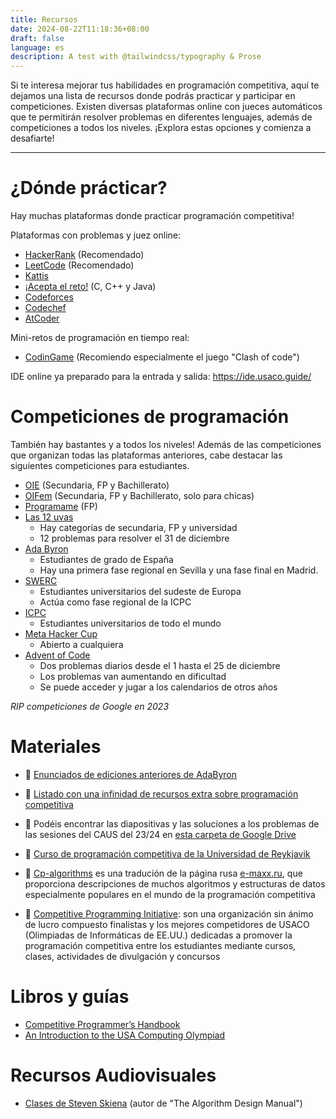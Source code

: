 ```yaml
---
title: Recursos
date: 2024-08-22T11:18:36+08:00
draft: false
language: es
description: A test with @tailwindcss/typography & Prose
---
```


<p class="mb-8 font-light text-center text-gray-500 lg:mb-16 dark:text-gray-400 sm:text-xl">
  Si te interesa mejorar tus habilidades en programación competitiva, aquí te dejamos una lista de recursos donde podrás practicar y participar en competiciones. Existen diversas plataformas online con jueces automáticos que te permitirán resolver problemas en diferentes lenguajes, además de competiciones a todos los niveles. ¡Explora estas opciones y comienza a desafiarte!
</p>

---


# ¿Dónde prácticar?

Hay muchas plataformas donde practicar programación competitiva!

Plataformas con problemas y juez online:
- [HackerRank](https://www.hackerrank.com/) (Recomendado)
- [LeetCode](https://leetcode.com/) (Recomendado)
- [Kattis](https://open.kattis.com/)
- [¡Acepta el reto!](https://aceptaelreto.com/) (C, C++ y Java)
- [Codeforces](https://codeforces.com/)
- [Codechef](https://www.codechef.com/)
- [AtCoder](https://atcoder.jp/)

Mini-retos de programación en tiempo real:
- [CodinGame](https://www.codingame.com/multiplayer/clashofcode) (Recomiendo especialmente el juego "Clash of code")

IDE online ya preparado para la entrada y salida: https://ide.usaco.guide/


# Competiciones de programación 

También hay bastantes y a todos los niveles! Además de las competiciones que organizan todas las plataformas anteriores, cabe destacar las siguientes competiciones para estudiantes.

- [OIE](https://olimpiada-informatica.org/https://olimpiada-informatica.org/) (Secundaria, FP y Bachillerato)
- [OIFem](https://oifem.es/) (Secundaria, FP y Bachillerato, solo para chicas)
- [Programame](https://programame.com/) (FP)
- [Las 12 uvas](https://las12uvas.es/)
  - Hay categorías de secundaria, FP y universidad
  - 12 problemas para resolver el 31 de diciembre
- [Ada Byron](https://ada-byron.es/)
  - Estudiantes de grado de España
  - Hay una primera fase regional en Sevilla y una fase final en Madrid.
- [SWERC](https://swerc.eu/)
  - Estudiantes universitarios del sudeste de Europa
  - Actúa como fase regional de la ICPC
- [ICPC](https://icpc.global/)
  - Estudiantes universitarios de todo el mundo
- [Meta Hacker Cup](https://www.facebook.com/codingcompetitions/hacker-cup)
  - Abierto a cualquiera
- [Advent of Code](https://adventofcode.com/)
  - Dos problemas diarios desde el 1 hasta el 25 de diciembre
  - Los problemas van aumentando en dificultad
  - Se puede acceder y jugar a los calendarios de otros años

_RIP competiciones de Google en 2023_


# Materiales

- 📎 [Enunciados de ediciones anteriores de AdaByron](https://drive.google.com/drive/folders/1xleZ_-1_LyoHV7SDbyXg_fQ2m_BMrO82?usp=sharing)
- 📎 [Listado con una infinidad de recursos extra sobre programación competitiva](https://github.com/lnishan/awesome-competitive-programming)
- 📎 Podéis encontrar las diapositivas y las soluciones a los problemas de las sesiones del CAUS del 23/24 en [esta carpeta de Google Drive](https://drive.google.com/drive/folders/1HRhaTf-Dtha1T21ZTzjj7y-6WswkB9OP?usp=sharing)
- 📎 [Curso de programación competitiva de la Universidad de Reykjavik](https://algo.is/t-414-aflv-competitive-programming-course-2016)

- 📎 [Cp-algorithms](https://cp-algorithms.com/) es una tradución de la página rusa [e-maxx.ru](https://e-maxx.ru/algo), que proporciona descripciones de muchos algoritmos y estructuras de datos especialmente populares en el mundo de la programación competitiva

- 📎 [Competitive Programming Initiative](https://joincpi.org/): son una organización sin ánimo de lucro compuesto finalistas y los mejores competidores de USACO (Olimpiadas de Informáticas de EE.UU.) dedicadas a promover la programación competitiva entre los estudiantes mediante cursos, clases, actividades de divulgación y concursos


# Libros y guías

<!-- - [The Algorithm Design Manual](https://www.inf.ufpr.br/andre/textos-CI1355-CI355/TheAlgorithmDesignManual.pdf) -->
- [Competitive Programmer’s Handbook](https://cses.fi/book/book.pdf)
- [An Introduction to the USA Computing Olympiad](https://darrenyao.com/usacobook/cpp.pdf)


# Recursos Audiovisuales

- [Clases de Steven Skiena](https://www3.cs.stonybrook.edu/~skiena/373/videos/) (autor de "The Algorithm Design Manual")
